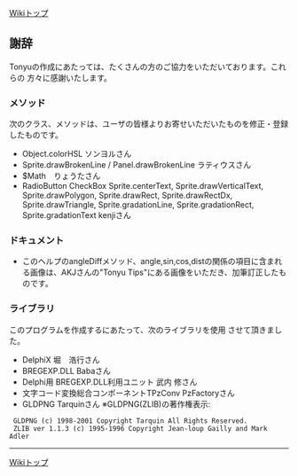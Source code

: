 
[Wikiトップ](./)

## 謝辞

Tonyuの作成にあたっては、たくさんの方のご協力をいただいております。これらの 方々に感謝いたします。

### メソッド

次のクラス、メソッドは、ユーザの皆様よりお寄せいただいたものを修正・登録したものです。

- Object.colorHSL ソンヨルさん
- Sprite.drawBrokenLine / Panel.drawBrokenLine ラティウスさん
- $Math　りょうたさん
- RadioButton CheckBox Sprite.centerText, Sprite.drawVerticalText, Sprite.drawPolygon, Sprite.drawRect, Sprite.drawRectDx, Sprite.drawTriangle, Sprite.gradationLine, Sprite.gradationRect, Sprite.gradationText kenjiさん

### ドキュメント  

- このヘルプのangleDiffメソッド、angle,sin,cos,distの関係の項目に含まれる画像は、AKJさんの"Tonyu Tips"にある画像をいただき、加筆訂正したものです。

### ライブラリ

このプログラムを作成するにあたって、次のライブラリを使用 させて頂きました。

- DelphiX 堀　浩行さん
- BREGEXP.DLL Babaさん
- Delphi用 BREGEXP.DLL利用ユニット 武内 修さん
- 文字コード変換総合コンポーネントTPzConv PzFactoryさん
- GLDPNG Tarquinさん
※GLDPNG(ZLIB)の著作権表示:
```
 GLDPNG (c) 1998-2001 Copyright Tarquin All Rights Reserved.
 ZLIB ver 1.1.3 (c) 1995-1996 Copyright Jean-loup Gailly and Mark Adler
```

***

[Wikiトップ](./)

